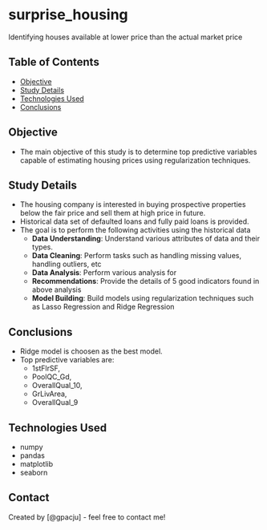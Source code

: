 # surprise_housing
Identifying houses available at lower price than the actual market price

## Table of Contents
* [Objective](#objective)
* [Study Details](#study-details)
* [Technologies Used](#technologies-used)
* [Conclusions](#conclusions)

<!-- You can include any other section that is pertinent to your problem -->

## Objective
- The main objective of this study is to determine top predictive variables capable of estimating housing prices using regularization techniques.

## Study Details
- The housing company is interested in buying prospective properties below the fair price and sell them at high price in future.
- Historical data set of defaulted loans and fully paid loans is provided.
- The goal is to perform the following activities using the historical data
  - **Data Understanding**: Understand various attributes of data and their types.
  - **Data Cleaning**: Perform tasks such as handling missing values, handling outliers, etc
  - **Data Analysis**: Perform various analysis for 
  - **Recommendations**: Provide the details of 5 good indicators found in above analysis
  - **Model Building**: Build models using regularization techniques such as Lasso Regression and Ridge Regression

<!-- You don't have to answer all the questions - just the ones relevant to your project. -->

## Conclusions
- Ridge model is choosen as the best model.
- Top predictive variables are:
  - 1stFlrSF,
  - PoolQC_Gd,
  - OverallQual_10,
  - GrLivArea, 
  - OverallQual_9

<!-- You don't have to answer all the questions - just the ones relevant to your project. -->


## Technologies Used
- numpy 
- pandas 
- matplotlib
- seaborn

<!-- As the libraries versions keep on changing, it is recommended to mention the version of library used in this project -->


## Contact
Created by [@gpacju] - feel free to contact me!

